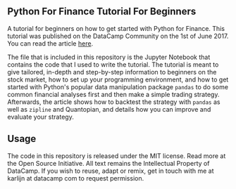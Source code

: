 ## Python For Finance Tutorial For Beginners
A tutorial for beginners on how to get started with Python for Finance. This tutorial was published on the DataCamp Community on the 1st of June 2017. You can read the article [here](https://www.datacamp.com/community/tutorials/finance-python-trading). 

The file that is included in this repository is the Jupyter Notebook that contains the code that I used to write the tutorial. The tutorial is meant to give tailored, in-depth and step-by-step information to beginners on the stock market, how to set up your programming environment, and how to get started with Python's popular data manipulation package `pandas` to do some common financial analyses first and then make a simple trading strategy. Afterwards, the article shows how to backtest the strategy with `pandas` as well as `zipline` and Quantopian, and details how you can improve and evaluate your strategy.

## Usage
The code in this repository is released under the MIT license. Read more at the Open Source Initiative. All text remains the Intellectual Property of DataCamp. If you wish to reuse, adapt or remix, get in touch with me at karlijn at datacamp com to request permission.
